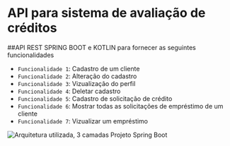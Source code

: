 # API para sistema de avaliação de créditos

##API REST SPRING BOOT e KOTLIN para fornecer as seguintes funcionalidades


- `Funcionalidade 1`: Cadastro de um cliente
- `Funcionalidade 2`: Alteração do cadastro 
- `Funcionalidade 3`: Vizualização do perfil
- `Funcionalidade 4`: Deletar cadastro
- `Funcionalidade 5`: Cadastro de solicitação de crédito 
- `Funcionalidade 6`: Mostrar todas as solicitações de empréstimo de um cliente
- `Funcionalidade 7`: Vizualizar um empréstimo


![Arquitetura utilizada, 3 camadas Projeto Spring Boot](https://i.imgur.com/1Ea5PH3.png)


